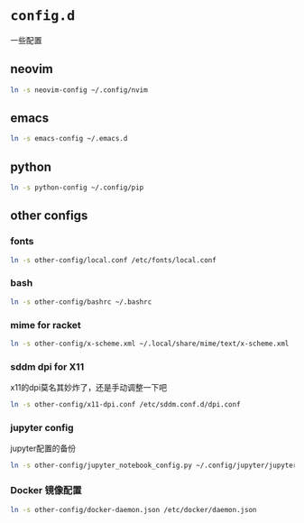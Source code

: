 # `config.d`

一些配置

## neovim

```bash
ln -s neovim-config ~/.config/nvim
```

## emacs

```bash
ln -s emacs-config ~/.emacs.d
```

## python

```bash
ln -s python-config ~/.config/pip
```

## other configs

### fonts

```bash
ln -s other-config/local.conf /etc/fonts/local.conf
```

### bash

```bash
ln -s other-config/bashrc ~/.bashrc
```

### mime for racket

```bash
ln -s other-config/x-scheme.xml ~/.local/share/mime/text/x-scheme.xml
```

### sddm dpi for X11

x11的dpi莫名其妙炸了，还是手动调整一下吧

```bash
ln -s other-config/x11-dpi.conf /etc/sddm.conf.d/dpi.conf
```

### jupyter config

jupyter配置的备份

```bash
ln -s other-config/jupyter_notebook_config.py ~/.config/jupyter/jupyter_notebook_config.py
```

### Docker 镜像配置

```bash
ln -s other-config/docker-daemon.json /etc/docker/daemon.json
```
